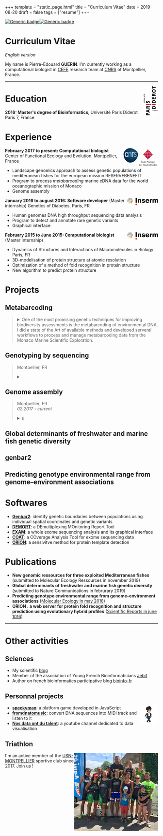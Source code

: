 +++
template = "static_page.html"
title = "Curriculum Vitae"
date =  2019-08-20
draft = false
tags = ["resume"]
+++


[![Generic badge](https://img.shields.io/badge/version-FR-blue.svg)](https://guerinpe.com/fr/resume/)[![Generic badge](https://img.shields.io/badge/version-ES-yellow.svg)](https://guerinpe.com/es/resume/)  



# Curriculum Vitae
*English version*

My name is Pierre-Edouard **GUERIN**. I'm currently working as a computational biologist in [CEFE](https://www.cefe.cnrs.fr) research team at [CNRS](http://www.cnrs.fr/languedoc-roussillon/03com-labos/03-2-lab-site/02-lab-site-montp.htm) of Montpellier, France.

_______________________________________________________________________________

<img align="right" width="48rem" height="96rem" src="paris7.png">

# Education



**2016: Master's degree of Bioinformatics**, Université Paris Diderot Paris 7, France



# Experience
<a href="https://www.ephe.fr/"><img align="right" width="66rem" height="62rem" src="ephe.png"></a>
<a href="https://www.cnrs.fr/"><img align="right" width="48rem" height="48rem" src="cnrs.png"></a>
**February 2017 to present: Computational biologist**  
Center of Functional Ecology and Evolution, Montpellier, France  
- Landscape genomics approach to assess genetic populations of mediteranean fishes for the european mission RESERVEBENEFIT  
- Program to process *metabarcoding* marine eDNA data for the world oceanographic mission of Monaco
- Genome assembly 

<a href="https://www.inserm.fr/"><img align="right" width="100rem" height="24rem" src="inserm.png"></a>
**January 2016 to august 2016: Software developer** (Master internship)
Genetics of Diabetes, Paris, FR  
- Human genomes DNA high throughput sequencing data analysis  
- Program to detect and annotate rare genetic variants  
- Graphical interface  


<a href="https://www.inserm.fr/"><img align="right" width="100rem" height="24rem" src="inserm.png"></a>
**February 2015 to June 2015: Computational biologist** (Master internship)  
- Dynamics of Structures and Interactions of Macromolecules in Biology Paris, FR  
- 3D-modelisation of protein structure at atomic resolution  
- Optimization of a method of fold recognition in protein structure  
- New algorithm to predict protein structure  

# Projects

## Metabarcoding


> <details><summary>One of the most promising genetic techniques for improving biodiversity assessments is the metabarcoding of environmental DNA. I did a state of the Art of available methods and developed serveral workflows to process and manage metabarcoding data from the Monaco Marine Scientific Exploration.</summary>
><p>
>
>
>
>### Overview: the necessity to assess marine biodiversity
> Marine environments, both coastal and offshore, are being severely impacted by traditional and emerging human activities. This is translated into habitat losses, pollution and overexploitation which treats marine >biodiversity. It compromises the sustainability of marine ecosystems and services.
>
>As a response to the environmental degradation, initiatives aims to protect marine ecosystems. Development of reliable marine biodiversity assessment methods is necessary. One of the most promising genetic techniques for >improving biodiversity assessments is the **metabarcoding** of environmental DNA.
>
>### What is Metabarcoding
>
>Indeed, all organisms shed cells containing DNA in their environment, as intra or extra-cellular material for up to a few days. The amplification and high-throughput eDNA sequencing followed by bioinformatic analyses >produces a list of sequences with the ultimate goal to assess species diversity in a given site.
>
>### Assess marine biodiversity all over the world with metabarcoding
>
>eDNA samples were collected by [Monaco Scientific Exploration Yersin](https://fr.wikipedia.org/wiki/Yersin_(navire_oc%C3%A9anographique)) in Guadeloupe, Lengguru, Malpelo Fakarava and Mediteranean sea. Sequencing were performed by [SPYGEN company](http://www.spygen.com/) and I was in charge of the bioinformatics processing of sequencing data.
>
>### My contribution as a computational biologist
>
>I did a state of the Art of available methods and developed serveral workflows to process **metabarcoding** data in order to assess marine biodiversity all over the world. Source codes are available as git repositories on the [Montpellier server dedicated to eDNA analysis](https://gitlab.mbb.univ-montp2.fr/edna).
>
>
></p>
></details>




## Genotyping by sequencing


> Montpellier, FR
> <br><details><summary> </summary>
><p>
>
>### Overview:
>
>
>
></p>
></details>


## Genome assembly

> Montpellier, FR
> <br> *02.2017 - current*
> <br><details><summary>s</summary>
><p>
>
>### Overview: the necessity to produce whole genome sequence
>
>### What is a genome ?
>
> Genome sequencing is figuring out the order of DNA nucleotides, or bases, in a genome—the order of As, Cs, Gs, and Ts that make up an organism's DNA. For instance, the human genome is made up of over 3 billion of these genetic letters.
>
>### Sequencing the genome
>
>
>### New genomes available for three species of mediterranean fishes
>
>
></p>
></details>


## Global determinants of freshwater and marine fish genetic diversity

## genbar2

## Predicting genotype environmental range from genome–environment associations






# Softwares

* **[Genbar2](https://github.com/Grelot/genbar2)**: identify genetic boundaries between populations using individual spatial coordinates and genetic variants
* **[DEMORT](https://pypi.org/project/demort/)**: a DEmultiplexing MOnitoring Report Tool
* **[EXAM](https://sourceforge.net/projects/exam-exome-analysis-and-mining/)**: a whole exome sequencing analysis and its graphical interface
* **[COAT](https://github.com/Grelot/diabetesGenetics--COAT)**: a COverage Analysis Tool for exome sequencing data
* **[ORION](http://www.dsimb.inserm.fr/ORION/)**: a sensivitve method for protein template detection


# Publications

* **New genomic ressources for three exploited Mediterranean fishes** (submitted to Molecular Ecology Ressources in november 2019)
* **Global determinants of freshwater and marine fish genetic diversity** (submitted to Nature Communications in februrary 2019)
* **Predicting genotype environmental range from genome–environment associations** ([Molecular Ecology in may 2018](https://doi.org/10.1111/mec.14723))
* **ORION : a web server for protein fold recognition and structure prediction using evolutionary hybrid profiles** ([Scientific Reports in june 1016](https://doi.org/10.1038/srep28268))


_______________________________________________________________________________

# Other activities


## Sciences

* My scientific [blog](https://guerinpe.com/articles/)
* Member of the association of Young French Bioinformaticians [Jebif](https://jebif.fr/en/)
* Author on french bioinformatics participative blog [bioinfo-fr](https://bioinfo-fr.net/author/pierre-edouard-guerin)



## Personnal projects

<img align="right" width="60px" height="60px" src="costa_walk.png">

* **[speckyman](https://github.com/Grelot/speckyman)**: a platform game developed in JavaScript
* **[fromdnatomusic](https://github.com/Grelot/fromdnatomusic)**: convert DNA sequences into MIDI track and listen to it
* **[Nos data ont du talent](https://www.youtube.com/channel/UCvjBNumU6EvJiiGfxqNfd7Q)**: a youtube channel dedicated to data visualisation



## Triathlon

<img align="right" width="276rem" height="256rem" src="usnm.png">

I'm an active member of the [USN-MONTPELLIER](https://www.usn-montpellier.fr/usn-web/view/index.php) sportive club since 2017. Join us !